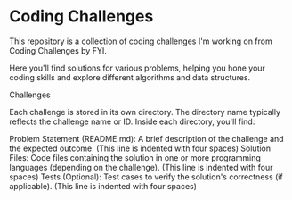 # Coding Challenges

This repository is a collection of coding challenges I'm working on from Coding Challenges by FYI.

Here you'll find solutions for various problems, helping you hone your coding skills and explore different algorithms and data structures.

Challenges

Each challenge is stored in its own directory. The directory name typically reflects the challenge name or ID. Inside each directory, you'll find:

Problem Statement (README.md): A brief description of the challenge and the expected outcome. (This line is indented with four spaces)
Solution Files: Code files containing the solution in one or more programming languages (depending on the challenge). (This line is indented with four spaces)
Tests (Optional): Test cases to verify the solution's correctness (if applicable). (This line is indented with four spaces)
